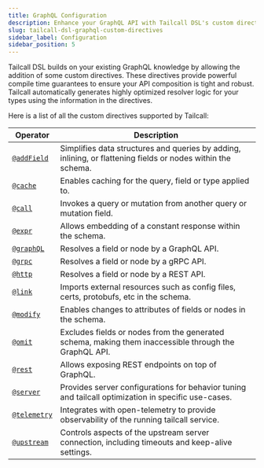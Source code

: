 ```yaml
---
title: GraphQL Configuration
description: Enhance your GraphQL API with Tailcall DSL's custom directives. These directives offer powerful compile-time guarantees, ensuring robust and optimized API composition. Tailcall automates the generation of resolver logic for improved performance.
slug: tailcall-dsl-graphql-custom-directives
sidebar_label: Configuration
sidebar_position: 5
---
```


Tailcall DSL builds on your existing GraphQL knowledge by allowing the addition of some custom directives. These directives provide powerful compile time guarantees to ensure your API composition is tight and robust. Tailcall automatically generates highly optimized resolver logic for your types using the information in the directives.

Here is a list of all the custom directives supported by Tailcall:

<!-- SORT OPERATOR BY NAME -->

| Operator                                              | Description                                                                                                  |
| ----------------------------------------------------- | ------------------------------------------------------------------------------------------------------------ |
| [`@addField`](/docs/directives/add-field-directive/)  | Simplifies data structures and queries by adding, inlining, or flattening fields or nodes within the schema. |
| [`@cache`](/docs/directives/cache-directive/)         | Enables caching for the query, field or type applied to.                                                     |
| [`@call`](/docs/directives/call-directive/)           | Invokes a query or mutation from another query or mutation field.                                            |
| [`@expr`](/docs/directives/expr-directive/)           | Allows embedding of a constant response within the schema.                                                   |
| [`@graphQL`](/docs/directives/graphQL-directive/)     | Resolves a field or node by a GraphQL API.                                                                   |
| [`@grpc`](/docs/directives/grpc-directive/)           | Resolves a field or node by a gRPC API.                                                                      |
| [`@http`](/docs/directives/http-directive/)           | Resolves a field or node by a REST API.                                                                      |
| [`@link`](/docs/directives/link-directive/)           | Imports external resources such as config files, certs, protobufs, etc in the schema.                        |
| [`@modify`](/docs/directives/modify-directive/)       | Enables changes to attributes of fields or nodes in the schema.                                              |
| [`@omit`](/docs/directives/omit-directive/)           | Excludes fields or nodes from the generated schema, making them inaccessible through the GraphQL API.        |
| [`@rest`](/docs/directives/rest-directive/)           | Allows exposing REST endpoints on top of GraphQL.                                                            |
| [`@server`](/docs/directives/server-directive/)       | Provides server configurations for behavior tuning and tailcall optimization in specific use-cases.          |
| [`@telemetry`](/docs/directives/telemetry-directive/) | Integrates with open-telemetry to provide observability of the running tailcall service.                     |
| [`@upstream`](/docs/directives/upstream-directive/)   | Controls aspects of the upstream server connection, including timeouts and keep-alive settings.              |
